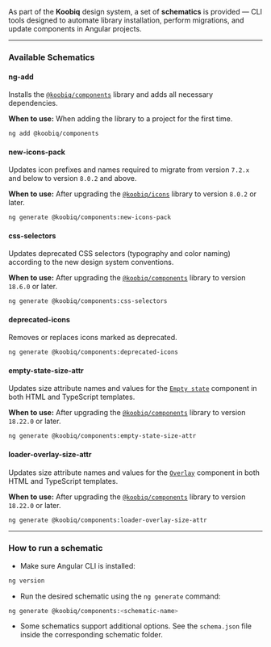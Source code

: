 As part of the **Koobiq** design system, a set of **schematics** is provided — CLI tools designed to automate library installation, perform migrations, and update components in Angular projects.

---

### Available Schematics

#### ng-add

Installs the [`@koobiq/components`](https://github.com/koobiq/angular-components) library and adds all necessary dependencies.

**When to use:** When adding the library to a project for the first time.

```bash
ng add @koobiq/components
```

#### new-icons-pack

Updates icon prefixes and names required to migrate from version `7.2.x` and below to version `8.0.2` and above.

**When to use:** After upgrading the [`@koobiq/icons`](https://github.com/koobiq/icons) library to version `8.0.2` or later.

```bash
ng generate @koobiq/components:new-icons-pack
```

#### css-selectors

Updates deprecated CSS selectors (typography and color naming) according to the new design system conventions.

**When to use:** After upgrading the [`@koobiq/components`](https://github.com/koobiq/angular-components) library to version `18.6.0` or later.

```bash
ng generate @koobiq/components:css-selectors
```

#### deprecated-icons

Removes or replaces icons marked as deprecated.

```bash
ng generate @koobiq/components:deprecated-icons
```

#### empty-state-size-attr

Updates size attribute names and values for the [`Empty state`](https://koobiq.io/en/components/empty-state/overview) component in both HTML and TypeScript templates.

**When to use:** After upgrading the [`@koobiq/components`](https://github.com/koobiq/angular-components) library to version `18.22.0` or later.

```bash
ng generate @koobiq/components:empty-state-size-attr
```

#### loader-overlay-size-attr

Updates size attribute names and values for the [`Overlay`](https://koobiq.io/en/components/loader-overlay/overview) component in both HTML and TypeScript templates.

**When to use:** After upgrading the [`@koobiq/components`](https://github.com/koobiq/angular-components) library to version `18.22.0` or later.

```bash
ng generate @koobiq/components:loader-overlay-size-attr
```

---

### How to run a schematic

-   Make sure Angular CLI is installed:

```bash
ng version
```

-   Run the desired schematic using the `ng generate` command:

```bash
ng generate @koobiq/components:<schematic-name>
```

-   Some schematics support additional options. See the `schema.json` file inside the corresponding schematic folder.
